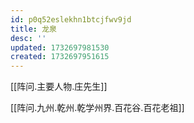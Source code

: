```yaml
---
id: p0q52eslekhn1btcjfwv9jd
title: 龙泉
desc: ''
updated: 1732697981530
created: 1732697951615
---
```


[[阵问.主要人物.庄先生]]

[[阵问.九州.乾州.乾学州界.百花谷.百花老祖]]
